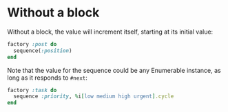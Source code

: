# Without a block

Without a block, the value will increment itself, starting at its initial value:

```ruby
factory :post do
  sequence(:position)
end
```

Note that the value for the sequence could be any Enumerable instance, as long
as it responds to `#next`:

```ruby
factory :task do
  sequence :priority, %i[low medium high urgent].cycle
end
```
